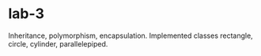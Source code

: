 # lab-3
Inheritance, polymorphism, encapsulation. Implemented classes rectangle, circle, cylinder, parallelepiped.
